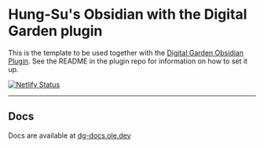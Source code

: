 # Hung-Su's Obsidian with the Digital Garden plugin
This is the template to be used together with the [Digital Garden Obsidian Plugin](https://github.com/oleeskild/Obsidian-Digital-Garden). 
See the README in the plugin repo for information on how to set it up.

[![Netlify Status](https://api.netlify.com/api/v1/badges/dbaafb29-d992-4fad-8826-95c069a6c1ff/deploy-status)](https://app.netlify.com/sites/peppy-sable-92c8d8/deploys)

---
## Docs
Docs are available at [dg-docs.ole.dev](https://dg-docs.ole.dev/)
